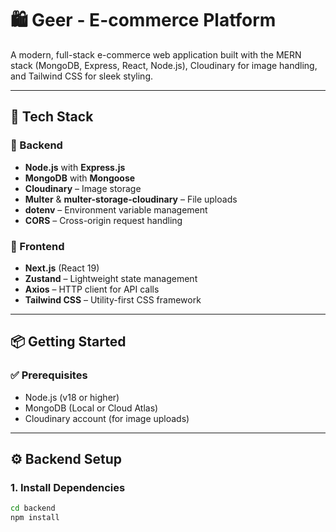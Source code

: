 # 🛍️ Geer - E-commerce Platform

A modern, full-stack e-commerce web application built with the MERN stack (MongoDB, Express, React, Node.js), Cloudinary for image handling, and Tailwind CSS for sleek styling.

---

## 🚀 Tech Stack

### 🔧 Backend
- **Node.js** with **Express.js**
- **MongoDB** with **Mongoose**
- **Cloudinary** – Image storage
- **Multer** & **multer-storage-cloudinary** – File uploads
- **dotenv** – Environment variable management
- **CORS** – Cross-origin request handling

### 🎨 Frontend
- **Next.js** (React 19)
- **Zustand** – Lightweight state management
- **Axios** – HTTP client for API calls
- **Tailwind CSS** – Utility-first CSS framework

---

## 📦 Getting Started

### ✅ Prerequisites
- Node.js (v18 or higher)
- MongoDB (Local or Cloud Atlas)
- Cloudinary account (for image uploads)

---

## ⚙️ Backend Setup

### 1. Install Dependencies
```bash
cd backend
npm install
